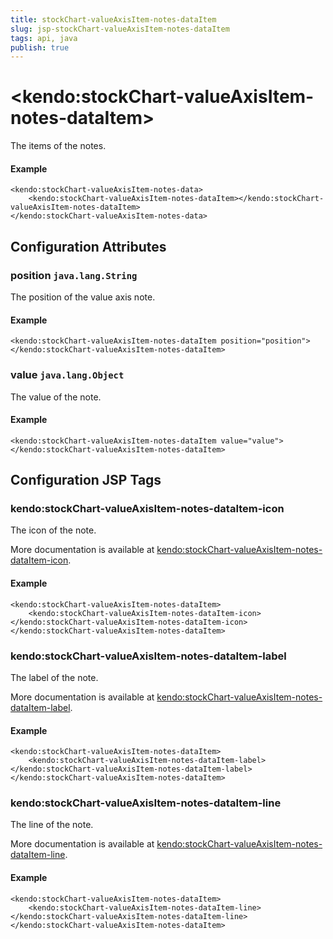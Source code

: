 ```yaml
---
title: stockChart-valueAxisItem-notes-dataItem
slug: jsp-stockChart-valueAxisItem-notes-dataItem
tags: api, java
publish: true
---
```


# \<kendo:stockChart-valueAxisItem-notes-dataItem\>

The items of the notes.

#### Example
    <kendo:stockChart-valueAxisItem-notes-data>
        <kendo:stockChart-valueAxisItem-notes-dataItem></kendo:stockChart-valueAxisItem-notes-dataItem>
    </kendo:stockChart-valueAxisItem-notes-data>

## Configuration Attributes

### position `java.lang.String`

The position of the value axis note.

#### Example
    <kendo:stockChart-valueAxisItem-notes-dataItem position="position">
    </kendo:stockChart-valueAxisItem-notes-dataItem>

### value `java.lang.Object`

The value of the note.

#### Example
    <kendo:stockChart-valueAxisItem-notes-dataItem value="value">
    </kendo:stockChart-valueAxisItem-notes-dataItem>


##  Configuration JSP Tags

### kendo:stockChart-valueAxisItem-notes-dataItem-icon

The icon of the note.

More documentation is available at [kendo:stockChart-valueAxisItem-notes-dataItem-icon](stockchart/valueaxisitem-notes-dataitem-icon).

#### Example

    <kendo:stockChart-valueAxisItem-notes-dataItem>
        <kendo:stockChart-valueAxisItem-notes-dataItem-icon></kendo:stockChart-valueAxisItem-notes-dataItem-icon>
    </kendo:stockChart-valueAxisItem-notes-dataItem>

### kendo:stockChart-valueAxisItem-notes-dataItem-label

The label of the note.

More documentation is available at [kendo:stockChart-valueAxisItem-notes-dataItem-label](stockchart/valueaxisitem-notes-dataitem-label).

#### Example

    <kendo:stockChart-valueAxisItem-notes-dataItem>
        <kendo:stockChart-valueAxisItem-notes-dataItem-label></kendo:stockChart-valueAxisItem-notes-dataItem-label>
    </kendo:stockChart-valueAxisItem-notes-dataItem>

### kendo:stockChart-valueAxisItem-notes-dataItem-line

The line of the note.

More documentation is available at [kendo:stockChart-valueAxisItem-notes-dataItem-line](stockchart/valueaxisitem-notes-dataitem-line).

#### Example

    <kendo:stockChart-valueAxisItem-notes-dataItem>
        <kendo:stockChart-valueAxisItem-notes-dataItem-line></kendo:stockChart-valueAxisItem-notes-dataItem-line>
    </kendo:stockChart-valueAxisItem-notes-dataItem>

